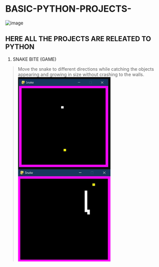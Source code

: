 # BASIC-PYTHON-PROJECTS-
![image](https://user-images.githubusercontent.com/75584422/124365148-c16dbe80-dc63-11eb-851c-2474def01db1.png)


HERE ALL THE PROJECTS ARE RELEATED TO PYTHON 
---------------------------------------------

1. SNAKE BITE (GAME)
  > Move the snake to different directions while catching the objects appearing and growing in size without crashing to the walls.
  > <img src="images/SNAKE.jpg" width="290" height="290" align="middle" />
  > <img src="images/SNAKE1.jpg" width="290" height="290" align="middle" />

 
